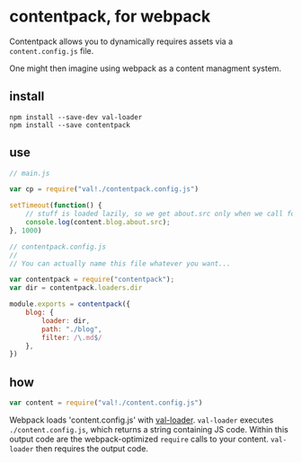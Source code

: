 # contentpack, for webpack

Contentpack allows you to dynamically requires assets via a `content.config.js` file.

One might then imagine using webpack as a content managment system.

## install
```
npm install --save-dev val-loader
npm install --save contentpack

```

## use

```js
// main.js

var cp = require("val!./contentpack.config.js")

setTimeout(function() {
    // stuff is loaded lazily, so we get about.src only when we call for it
    console.log(content.blog.about.src);
}, 1000)
```

```js
// contentpack.config.js
//
// You can actually name this file whatever you want...

var contentpack = require("contentpack");
var dir = contentpack.loaders.dir

module.exports = contentpack({
    blog: {
        loader: dir,
        path: "./blog",
        filter: /\.md$/
    },
})
```

## how
```js
var content = require("val!./content.config.js")
```

Webpack loads 'content.config.js' with [val-loader](https://github.com/webpack/val-loader). `val-loader` executes `./content.config.js`, which returns a string containing JS code. Within this output code are the webpack-optimized `require` calls to your content. `val-loader` then requires the output code.
